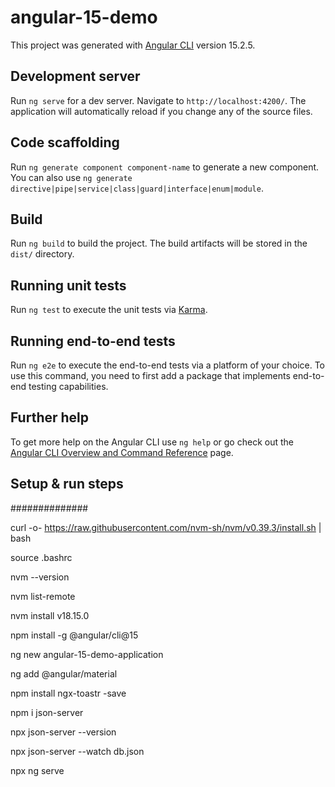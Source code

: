 # angular-15-demo

This project was generated with [Angular CLI](https://github.com/angular/angular-cli) version 15.2.5.

## Development server

Run `ng serve` for a dev server. Navigate to `http://localhost:4200/`. The application will automatically reload if you change any of the source files.

## Code scaffolding

Run `ng generate component component-name` to generate a new component. You can also use `ng generate directive|pipe|service|class|guard|interface|enum|module`.

## Build

Run `ng build` to build the project. The build artifacts will be stored in the `dist/` directory.

## Running unit tests

Run `ng test` to execute the unit tests via [Karma](https://karma-runner.github.io).

## Running end-to-end tests

Run `ng e2e` to execute the end-to-end tests via a platform of your choice. To use this command, you need to first add a package that implements end-to-end testing capabilities.

## Further help

To get more help on the Angular CLI use `ng help` or go check out the [Angular CLI Overview and Command Reference](https://angular.io/cli) page.

## Setup & run steps

##############

curl -o- https://raw.githubusercontent.com/nvm-sh/nvm/v0.39.3/install.sh | bash

source .bashrc

nvm --version

nvm list-remote

nvm install v18.15.0

npm install -g @angular/cli@15

ng new angular-15-demo-application

ng add @angular/material

npm install ngx-toastr -save

npm i json-server

npx json-server --version

npx json-server --watch db.json

npx ng serve
